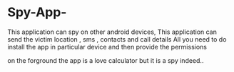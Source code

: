 # Spy-App-
This application can spy on other android devices,
This application can send the victim location , sms , contacts and call details
All you need to do install the app in particular device and then provide the permissions

on the forground the app is a love calculator but it is a spy indeed..
